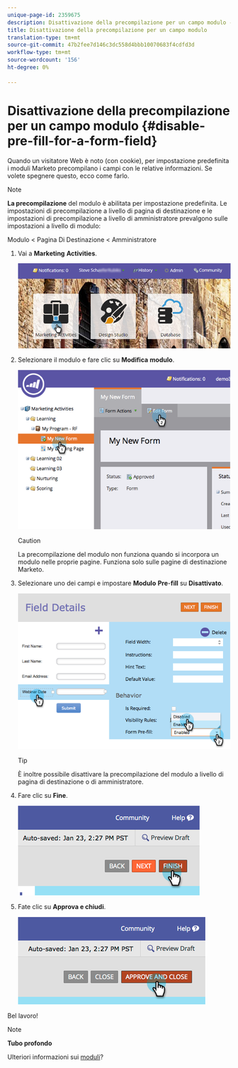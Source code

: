 ```yaml
---
unique-page-id: 2359675
description: Disattivazione della precompilazione per un campo modulo - Documenti Marketo - Documentazione prodotto
title: Disattivazione della precompilazione per un campo modulo
translation-type: tm+mt
source-git-commit: 47b2fee7d146c3dc558d4bbb10070683f4cdfd3d
workflow-type: tm+mt
source-wordcount: '156'
ht-degree: 0%

---
```



# Disattivazione della precompilazione per un campo modulo {#disable-pre-fill-for-a-form-field}

Quando un visitatore Web è noto (con cookie), per impostazione predefinita i moduli Marketo precompilano i campi con le relative informazioni. Se volete spegnere questo, ecco come farlo.

>[!NOTE]
>
>**La precompilazione** del modulo è abilitata per impostazione predefinita. Le impostazioni di precompilazione a livello di pagina di destinazione e le impostazioni di precompilazione a livello di amministratore prevalgono sulle impostazioni a livello di modulo:
>
>Modulo &lt; Pagina Di Destinazione &lt; Amministratore

1. Vai a **Marketing** **Activities**.

   ![](assets/login-marketing-activities-7.png)

1. Selezionare il modulo e fare clic su **Modifica** **modulo**.

   ![](assets/image2014-9-15-14-3a26-3a46.png)

   >[!CAUTION]
   >
   >La precompilazione del modulo non funziona quando si incorpora un modulo nelle proprie pagine. Funziona solo sulle pagine di destinazione Marketo.

1. Selezionare uno dei campi e impostare **Modulo** **Pre**-**fill** su **Disattivato**.

   ![](assets/image2014-9-15-14-3a26-3a54.png)

   >[!TIP]
   >
   >È inoltre possibile disattivare la precompilazione del modulo a livello di pagina di destinazione o di amministratore.

1. Fare clic su **Fine**.

   ![](assets/image2014-9-15-14-3a27-3a1.png)

1. Fate clic su **Approva e chiudi**.

   ![](assets/image2014-9-15-14-3a27-3a6.png)

Bel lavoro!

>[!NOTE]
>
>**Tubo profondo**
>
>Ulteriori informazioni sui [moduli](http://docs.marketo.com/display/docs/forms)?

